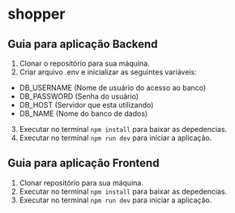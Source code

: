 # shopper

## Guia para aplicação Backend

1. Clonar o repositório para sua máquina.
2. Criar arquivo .env e inicializar as seguintes variáveis:

- DB_USERNAME (Nome de usuário do acesso ao banco)
- DB_PASSWORD (Senha do usuário)
- DB_HOST (Servidor que esta utilizando)
- DB_NAME (Nome do banco de dados)

3. Executar no terminal `npm install` para baixar as depedencias.
4. Executar no terminal `npm run dev` para iniciar a aplicação.

## Guia para aplicação Frontend

1. Clonar repositório para sua máquina.
2. Executar no terminal `npm install` para baixar as depedencias.
3. Executar no terminal `npm run dev` para iniciar a aplicação.
